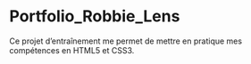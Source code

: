 # Portfolio_Robbie_Lens
Ce projet d’entraînement me permet de mettre en pratique mes compétences en HTML5 et CSS3.
